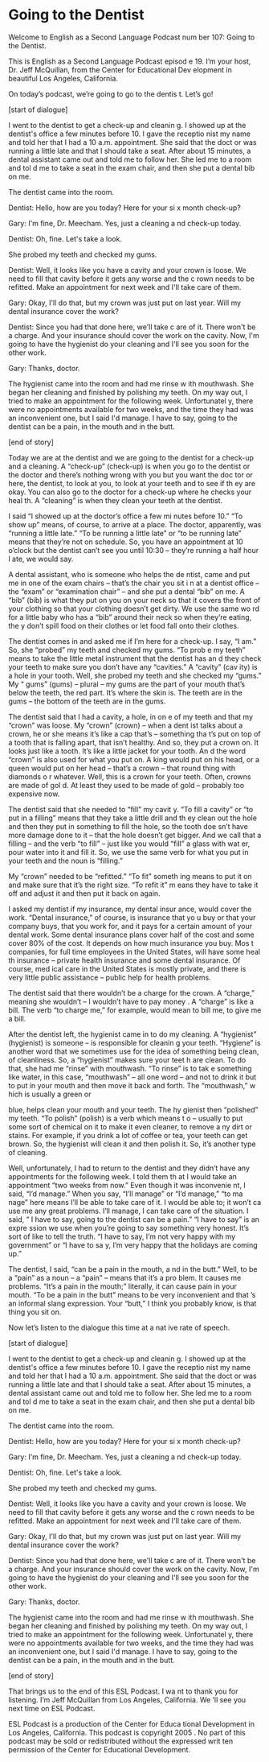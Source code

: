 # Going to the Dentist

Welcome to English as a Second Language Podcast num ber 107: Going to the Dentist.

This is English as a Second Language Podcast episod e 19. I’m your host, Dr. Jeff McQuillan, from the Center for Educational Dev elopment in beautiful Los Angeles, California.

On today’s podcast, we’re going to go to the dentis t. Let’s go!

[start of dialogue]

I went to the dentist to get a check-up and cleanin g. I showed up at the dentist's office a few minutes before 10. I gave the receptio nist my name and told her that I had a 10 a.m. appointment. She said that the doct or was running a little late and that I should take a seat. After about 15 minutes, a dental assistant came out and told me to follow her. She led me to a room and tol d me to take a seat in the exam chair, and then she put a dental bib on me.

The dentist came into the room.

Dentist: Hello, how are you today? Here for your si x month check-up?

Gary: I'm fine, Dr. Meecham. Yes, just a cleaning a nd check-up today.

Dentist: Oh, fine. Let's take a look.

She probed my teeth and checked my gums.

Dentist: Well, it looks like you have a cavity and your crown is loose. We need to fill that cavity before it gets any worse and the c rown needs to be refitted. Make an appointment for next week and I'll take care of them.

Gary: Okay, I'll do that, but my crown was just put  on last year. Will my dental insurance cover the work?

Dentist: Since you had that done here, we'll take c are of it. There won't be a charge. And your insurance should cover the work on  the cavity. Now, I'm going to have the hygienist do your cleaning and I'll see  you soon for the other work.

Gary: Thanks, doctor.

The hygienist came into the room and had me rinse w ith mouthwash. She began her cleaning and finished by polishing my teeth. On  my way out, I tried to make an appointment for the following week. Unfortunatel y, there were no appointments available for two weeks, and the time they had was an inconvenient one, but I said I'd manage. I have to say, going to the dentist can be a pain, in the mouth and in the butt.

[end of story]

Today we are at the dentist and we are going to the  dentist for a check-up and a cleaning. A “check-up” (check-up) is when you go to  the dentist or the doctor and there’s nothing wrong with you but you want the doc tor or here, the dentist, to look at you, to look at your teeth and to see if th ey are okay. You can also go to the doctor for a check-up where he checks your heal th. A “cleaning” is when they clean your teeth at the dentist.

I said “I showed up at the doctor’s office a few mi nutes before 10.” “To show up” means, of course, to arrive at a place. The doctor,  apparently, was “running a little late.” “To be running a little late” or “to be running late” means that they’re not on schedule. So, you have an appointment at 10 o’clock but the dentist can’t see you until 10:30 – they’re running a half hour l ate, we would say.

A dental assistant, who is someone who helps the de ntist, came and put me in one of the exam chairs – that’s the chair you sit i n at a dentist office – the “exam” or “examination chair” – and she put a dental “bib”  on me. A “bib” (bib) is what they put on you on your neck so that it covers the front of your clothing so that your clothing doesn’t get dirty. We use the same wo rd for a little baby who has a “bib” around their neck so when they’re eating, the y don’t spill food on their clothes or let food fall onto their clothes.

The dentist comes in and asked me if I’m here for a  check-up. I say, “I am.” So, she “probed” my teeth and checked my gums. “To prob e my teeth” means to take the little metal instrument that the dentist has an d they check your teeth to make sure you don’t have any “cavities.” A “cavity” (cav ity) is a hole in your tooth. Well, she probed my teeth and she checked my “gums.” My “ gums” (gums) – plural – my gums are the part of your mouth that’s below the  teeth, the red part. It’s where the skin is. The teeth are in the gums – the bottom of the teeth are in the gums.

The dentist said that I had a cavity, a hole, in on e of my teeth and that my “crown” was loose. My “crown” (crown) – when a dent ist talks about a crown, he or she means it’s like a cap that’s – something tha t’s put on top of a tooth that is falling apart, that isn’t healthy. And so, they put  a crown on. It looks just like a tooth. It’s like a little jacket for your tooth. An d the word “crown” is also used for what you put on. A king would put on his head, or a  queen would put on her head – that’s a crown – that round thing with diamonds o r whatever. Well, this is a crown for your teeth. Often, crowns are made of gol d. At least they used to be made of gold – probably too expensive now.

The dentist said that she needed to “fill” my cavit y. “To fill a cavity” or “to put in a filling” means that they take a little drill and th ey clean out the hole and then they put in something to fill the hole, so the tooth doe sn’t have more damage done to it – that the hole doesn’t get bigger. And we call that a filling – and the verb “to fill” – just like you would “fill” a glass with wat er, pour water into it and fill it. So, we use the same verb for what you put in your teeth  and the noun is “filling.”

My “crown” needed to be “refitted.” “To fit” someth ing means to put it on and make sure that it’s the right size. “To refit it” m eans they have to take it off and adjust it and then put it back on again.

I asked my dentist if my insurance, my dental insur ance, would cover the work. “Dental insurance,” of course, is insurance that yo u buy or that your company buys, that you work for, and it pays for a certain amount of your dental work. Some dental insurance plans cover half of the cost and some cover 80% of the cost. It depends on how much insurance you buy. Mos t companies, for full time employees in the United States, will have some heal th insurance – private health insurance and some dental insurance. Of course, med ical care in the United States is mostly private, and there is very little public assistance – public help for health problems.

The dentist said that there wouldn’t be a charge for the crown. A “charge,” meaning she wouldn’t – I wouldn’t have to pay money . A “charge” is like a bill. The verb “to charge me,” for example, would mean to  bill me, to give me a bill.

After the dentist left, the hygienist came in to do  my cleaning. A “hygienist” (hygienist) is someone – is responsible for cleanin g your teeth. “Hygiene” is another word that we sometimes use for the idea of something being clean, of cleanliness. So, a “hygienist” makes sure your teet h are clean. To do that, she had me “rinse” with mouthwash. “To rinse” is to tak e something like water, in this case, “mouthwash” – all one word – and not to drink  it but to put in your mouth and then move it back and forth. The “mouthwash,” w hich is usually a green or

blue, helps clean your mouth and your teeth. The hy gienist then “polished” my teeth. “To polish” (polish) is a verb which means t o – usually to put some sort of chemical on it to make it even cleaner, to remove a ny dirt or stains. For example, if you drink a lot of coffee or tea, your teeth can  get brown. So, the hygienist will clean it and then polish it. So, it’s another type of cleaning.

Well, unfortunately, I had to return to the dentist  and they didn’t have any appointments for the following week. I told them th at I would take an appointment “two weeks from now.” Even though it was inconvenie nt, I said, “I’d manage.” When you say, “I’ll manage” or “I’d manage,” “to ma nage” here means I’ll be able to take care of it. I would be able to; it won’t ca use me any great problems. I’ll manage, I can take care of the situation. I said, “ I have to say, going to the dentist can be a pain.” “I have to say” is an expre ssion we use when you’re going to say something very honest. It’s sort of like to tell the truth. “I have to say, I’m not very happy with my government” or “I have to sa y, I’m very happy that the holidays are coming up.”

The dentist, I said, “can be a pain in the mouth, a nd in the butt.” Well, to be a “pain” as a noun – a “pain” – means that it’s a pro blem. It causes me problems. “It’s a pain in the mouth;” literally, it can cause  pain in your mouth. “To be a pain in the butt” means to be very inconvenient and that ’s an informal slang expression. Your “butt,” I think you probably know,  is that thing you sit on.

Now let’s listen to the dialogue this time at a nat ive rate of speech.

[start of dialogue]

I went to the dentist to get a check-up and cleanin g. I showed up at the dentist's office a few minutes before 10. I gave the receptio nist my name and told her that I had a 10 a.m. appointment. She said that the doct or was running a little late and that I should take a seat. After about 15 minutes, a dental assistant came out and told me to follow her. She led me to a room and tol d me to take a seat in the exam chair, and then she put a dental bib on me.

The dentist came into the room.

Dentist: Hello, how are you today? Here for your si x month check-up?

Gary: I'm fine, Dr. Meecham. Yes, just a cleaning a nd check-up today.

Dentist: Oh, fine. Let's take a look.

She probed my teeth and checked my gums.

Dentist: Well, it looks like you have a cavity and your crown is loose. We need to fill that cavity before it gets any worse and the c rown needs to be refitted. Make an appointment for next week and I'll take care of them.

Gary: Okay, I'll do that, but my crown was just put  on last year. Will my dental insurance cover the work?

Dentist: Since you had that done here, we'll take c are of it. There won't be a charge. And your insurance should cover the work on  the cavity. Now, I'm going to have the hygienist do your cleaning and I'll see  you soon for the other work.

Gary: Thanks, doctor.

The hygienist came into the room and had me rinse w ith mouthwash. She began her cleaning and finished by polishing my teeth. On  my way out, I tried to make an appointment for the following week. Unfortunatel y, there were no appointments available for two weeks, and the time they had was an inconvenient one, but I said I'd manage. I have to say, going to the dentist can be a pain, in the mouth and in the butt.

[end of story]

That brings us to the end of this ESL Podcast. I wa nt to thank you for listening. I’m Jeff McQuillan from Los Angeles, California. We ’ll see you next time on ESL Podcast.

ESL Podcast is a production of the Center for Educa tional Development in Los Angeles, California. This podcast is copyright 2005 . No part of this podcast may be sold or redistributed without the expressed writ ten permission of the Center for Educational Development.

